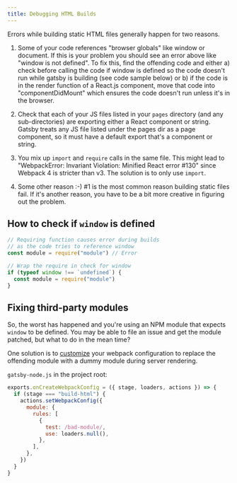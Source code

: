 ```yaml
---
title: Debugging HTML Builds
---
```


Errors while building static HTML files generally happen for two reasons.

1.  Some of your code references "browser globals" like window or document. If
    this is your problem you should see an error above like "window is not
    defined". To fix this, find the offending code and either a) check before
    calling the code if window is defined so the code doesn't run while gatsby is
    building (see code sample below) or b) if the code is in the render function
    of a React.js component, move that code into "componentDidMount" which
    ensures the code doesn't run unless it's in the browser.

2.  Check that each of your JS files listed in your `pages` directory (and any
    sub-directories) are exporting either a React component or string. Gatsby
    treats any JS file listed under the pages dir as a page component, so it must
    have a default export that's a component or string.
    
3.  You mix up `import` and `require` calls in the same file. This might lead to 
    "WebpackError: Invariant Violation: Minified React error #130" since Webpack 4 
    is stricter than v3. The solution is to only use `import`.

4.  Some other reason :-) #1 is the most common reason building static files
    fail. If it's another reason, you have to be a bit more creative in figuring
    out the problem.

## How to check if `window` is defined

```javascript
// Requiring function causes error during builds
// as the code tries to reference window
const module = require("module") // Error

// Wrap the require in check for window
if (typeof window !== `undefined`) {
  const module = require("module")
}
```

## Fixing third-party modules

So, the worst has happened and you're using an NPM module that expects `window`
to be defined. You may be able to file an issue and get the module patched, but
what to do in the mean time?

One solution is to [customize](/docs/add-custom-webpack-config) your webpack
configuration to replace the offending module with a dummy module during server
rendering.

`gatsby-node.js` in the project root:

```js
exports.onCreateWebpackConfig = ({ stage, loaders, actions }) => {
  if (stage === "build-html") {
    actions.setWebpackConfig({
      module: {
        rules: [
          {
            test: /bad-module/,
            use: loaders.null(),
          },
        ],
      },
    })
  }
}
```
